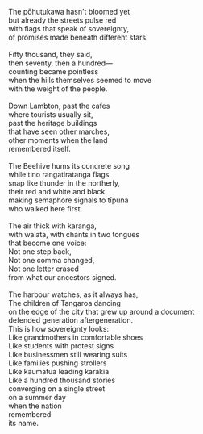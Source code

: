 The pōhutukawa hasn't bloomed yet\
but already the streets pulse red\
with flags that speak of sovereignty,\
of promises made beneath different stars.\
\
Fifty thousand, they said,\
then seventy, then a hundred—\
counting became pointless\
when the hills themselves seemed to move\
with the weight of the people.\
\
Down Lambton, past the cafes\
where tourists usually sit,\
past the heritage buildings\
that have seen other marches,\
other moments when the land\
remembered itself.\
\
The Beehive hums its concrete song\
while tino rangatiratanga flags\
snap like thunder in the northerly,\
their red and white and black\
making semaphore signals to tīpuna\
who walked here first.\
\
The air thick with karanga,\
with waiata, with chants in two tongues\
that become one voice:\
Not one step back,\
Not one comma changed,\
Not one letter erased\
from what our ancestors signed.\
\
The harbour watches, as it always has,\
The children of Tangaroa dancing\
on the edge of the city that grew up around a document\
defended generation aftergeneration.
\
This is how sovereignty looks:\
Like grandmothers in comfortable shoes\
Like students with protest signs\
Like businessmen still wearing suits\
Like families pushing strollers\
Like kaumātua leading karakia\
Like a hundred thousand stories\
converging on a single street\
on a summer day\
when the nation\
remembered\
its name.
